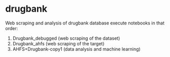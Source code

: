 # drugbank

Web scraping and analysis of drugbank database
execute notebooks in that order:
1. Drugbank_debugged (web scraping of the dataset)
2. Drugbank_ahfs (web scraping of the target)
3. AHFS+Drugbank-copy1 (data analysis and machine learning)
